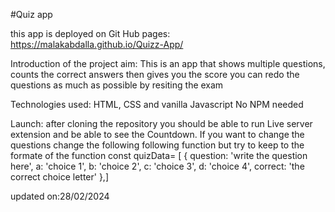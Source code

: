 #Quiz app

this app is deployed on Git Hub pages: https://malakabdalla.github.io/Quizz-App/

Introduction of the project aim:
This is an app that shows multiple questions, counts the correct answers then gives you the score you can redo the questions as much as possible by resiting the exam

Technologies used:
HTML, CSS and vanilla Javascript
No NPM needed

Launch:
after cloning the repository you should be able to run Live server extension and be able to see the Countdown.
If you want to change the questions change the following following function but try to keep to the formate of the function
const quizData= [
{
question: 'write the question here',
a: 'choice 1',
b: 'choice 2',
c: 'choice 3',
d: 'choice 4',
correct: 'the correct choice letter'
},]

updated on:28/02/2024
